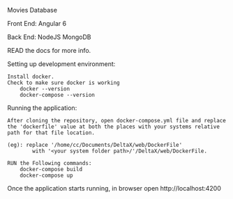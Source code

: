 Movies Database

Front End:
    Angular 6

Back End: 
    NodeJS
    MongoDB

READ the docs for more info.

Setting up development environment:

    Install docker.
    Check to make sure docker is working
        docker --version
        docker-compose --version

Running the application:

    After cloning the repository, open docker-compose.yml file and replace the 'dockerfile' value at both the places with your systems relative path for that file location.

    (eg): replace '/home/cc/Documents/DeltaX/web/DockerFile' 
            with '<your system folder path>/'/DeltaX/web/DockerFile.

    RUN the Following commands:
        docker-compose build
        docker-compose up

Once the application starts running, in browser open
    http://localhost:4200